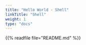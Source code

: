 ```yaml
---
title: "Hello World - Shell"
linkTitle: "Shell"
weight: 1
type: "docs"
---
```


{{% readfile file="README.md" %}}
